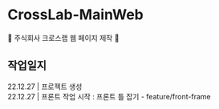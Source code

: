 # CrossLab-MainWeb
🌺 주식회사 크로스랩 웹 페이지 제작 🌺


## 작업일지

22.12.27 | 프로젝트 생성  
22.12.27 | 프론트 작업 시작 : 프론트 틀 잡기 - feature/front-frame
